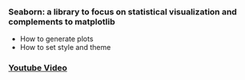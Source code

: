 ### Seaborn: a library to focus on statistical visualization and complements to matplotlib

* How to generate plots 
* How to set style and theme

### [Youtube Video](https://youtu.be/aCsq5us3Qvk)
